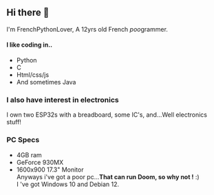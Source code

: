 ## Hi there 👋
I'm FrenchPythonLover, A 12yrs old French *poo*grammer.
#### I like coding in..
- Python
- C
- Html/css/js
- And sometimes Java<br>
### I also have interest in electronics
I own two ESP32s with a breadboard, some IC's, and...Well electronics stuff!<br>
### PC Specs
- 4GB ram
- GeForce 930MX
- 1600x900 17.3" Monitor<br>
Anyways i've got a poor pc...**That can run Doom, so why not !** :)<br>
I 've got Windows 10 and Debian 12.
